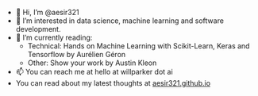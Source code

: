- 👋 Hi, I’m @aesir321
- 👀 I’m interested in data science, machine learning and software development.
- 🌱 I’m currently reading:
  - Technical: Hands on Machine Learning with Scikit-Learn, Keras and Tensorflow by Aurélien Géron
  - Other: Show your work by Austin Kleon
- 📫 You can reach me at hello at willparker dot ai
- You can read about my latest thoughts at [aesir321.github.io](https://aesir321.github.io)

<!---
aesir321/aesir321 is a ✨ special ✨ repository because its `README.md` (this file) appears on your GitHub profile.
You can click the Preview link to take a look at your changes.
--->

